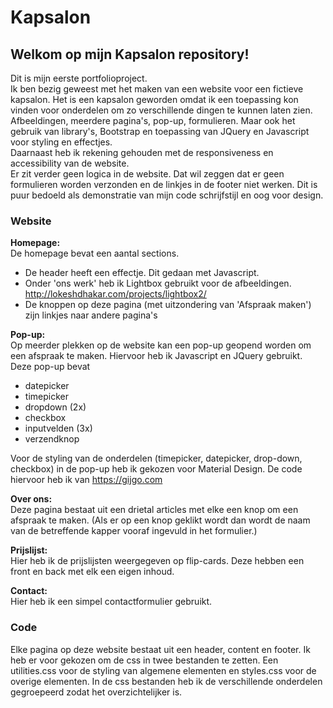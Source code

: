 # Kapsalon

## Welkom op mijn Kapsalon repository!

Dit is mijn eerste portfolioproject.\
Ik ben bezig geweest met het maken van een website voor een fictieve kapsalon. Het is een kapsalon geworden omdat ik een toepassing kon 
vinden voor onderdelen om zo verschillende dingen te kunnen laten zien. Afbeeldingen, meerdere pagina's, pop-up, formulieren. 
Maar ook het gebruik van library's, Bootstrap en toepassing van JQuery en Javascript voor styling en effectjes.  
Daarnaast heb ik rekening gehouden met de responsiveness en accessibility van de website.\
Er zit verder geen logica in de website. Dat wil zeggen dat er geen formulieren worden verzonden en de linkjes in de footer niet werken. Dit is puur bedoeld als demonstratie van mijn code schrijfstijl en oog voor design.


### Website
**Homepage:**\
De homepage bevat een aantal sections. 
- De header heeft een effectje. Dit gedaan met Javascript.
- Onder 'ons werk' heb ik Lightbox gebruikt voor de afbeeldingen. http://lokeshdhakar.com/projects/lightbox2/
- De knoppen op deze pagina (met uitzondering van 'Afspraak maken') zijn linkjes naar andere pagina's

  
**Pop-up:**\
Op meerder plekken op de website kan een pop-up geopend worden om een afspraak te maken. Hiervoor heb ik Javascript en JQuery gebruikt.
Deze pop-up bevat
- datepicker
- timepicker
- dropdown (2x)
- checkbox
- inputvelden (3x)
- verzendknop

Voor de styling van de onderdelen (timepicker, datepicker, drop-down, checkbox) in de pop-up heb ik gekozen voor Material Design. 
De code hiervoor heb ik van https://gijgo.com


**Over ons:**\
Deze pagina bestaat uit een drietal articles met elke een knop om een afspraak te maken. (Als er op een knop geklikt wordt dan wordt
de naam van de betreffende kapper vooraf ingevuld in het formulier.)


**Prijslijst:**\
Hier heb ik de prijslijsten weergegeven op flip-cards. Deze hebben een front en back met elk een eigen inhoud.


**Contact:**\
Hier heb ik een simpel contactformulier gebruikt.


### Code
Elke pagina op deze website bestaat uit een header, content en footer.
Ik heb er voor gekozen om de css in twee bestanden te zetten. Een utilities.css voor de styling van algemene elementen en styles.css 
voor de overige elementen.
In de css bestanden heb ik de verschillende onderdelen gegroepeerd zodat het overzichtelijker is.
